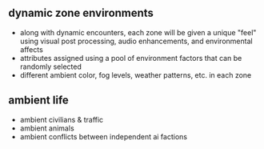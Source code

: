 ## dynamic zone environments
* along with dynamic encounters, each zone will be given a unique "feel" using visual post processing, audio enhancements, and environmental affects
* attributes assigned using a pool of environment factors that can be randomly selected
* different ambient color, fog levels, weather patterns, etc. in each zone

## ambient life
* ambient civilians & traffic
* ambient animals
* ambient conflicts between independent ai factions
